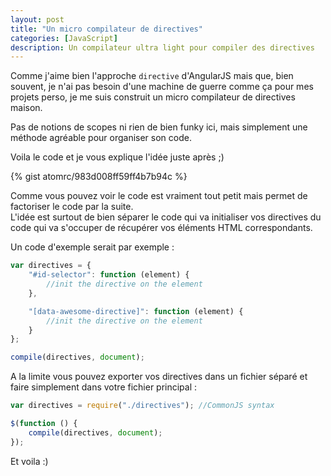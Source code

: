 ```yaml
---
layout: post
title: "Un micro compilateur de directives"
categories: [JavaScript]
description: Un compilateur ultra light pour compiler des directives
---
```

Comme j'aime bien l'approche `directive` d'AngularJS mais que, bien souvent, je n'ai pas besoin d'une machine de guerre comme ça pour mes projets perso, je me suis construit un micro compilateur de directives maison.

Pas de notions de scopes ni rien de bien funky ici, mais simplement une méthode agréable pour organiser son code.

Voila le code et je vous explique l'idée juste après ;) 

{% gist atomrc/983d008ff59ff4b7b94c %}

Comme vous pouvez voir le code est vraiment tout petit mais permet de factoriser le code par la suite.  
L'idée est surtout de bien séparer le code qui va initialiser vos directives du code qui va s'occuper de récupérer vos éléments HTML correspondants.

Un code d'exemple serait par exemple : 

```javascript
var directives = {
    "#id-selector": function (element) {
        //init the directive on the element
    },

    "[data-awesome-directive]": function (element) {
        //init the directive on the element
    }
};

compile(directives, document);
```

A la limite vous pouvez exporter vos directives dans un fichier séparé et faire simplement dans votre fichier principal :

```javascript
var directives = require("./directives"); //CommonJS syntax

$(function () {
    compile(directives, document);
});
```

Et voila :)

